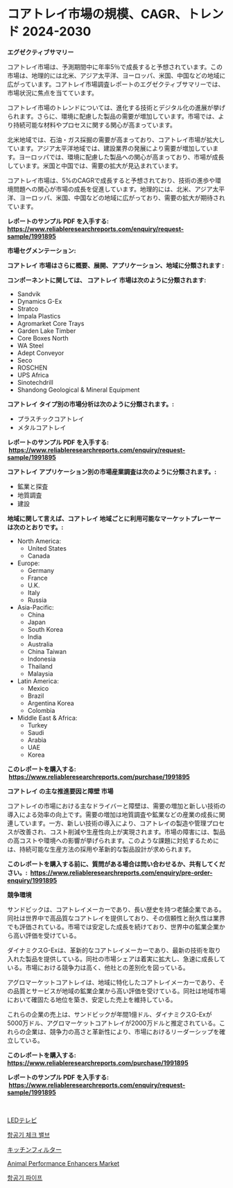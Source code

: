 <p><h1>コアトレイ市場の規模、CAGR、トレンド 2024-2030</h1></p><p><strong>エグゼクティブサマリー</strong></p>
<p><p>コアトレイ市場は、予測期間中に年率5％で成長すると予想されています。この市場は、地理的には北米、アジア太平洋、ヨーロッパ、米国、中国などの地域に広がっています。コアトレイ市場調査レポートのエグゼクティブサマリーでは、市場状況に焦点を当てています。</p><p>コアトレイ市場のトレンドについては、進化する技術とデジタル化の進展が挙げられます。さらに、環境に配慮した製品の需要が増加しています。市場では、より持続可能な材料やプロセスに関する関心が高まっています。</p><p>北米地域では、石油・ガス採掘の需要が高まっており、コアトレイ市場が拡大しています。アジア太平洋地域では、建設業界の発展により需要が増加しています。ヨーロッパでは、環境に配慮した製品への関心が高まっており、市場が成長しています。米国と中国では、需要の拡大が見込まれています。</p><p>コアトレイ市場は、5%のCAGRで成長すると予想されており、技術の進歩や環境問題への関心が市場の成長を促進しています。地理的には、北米、アジア太平洋、ヨーロッパ、米国、中国などの地域に広がっており、需要の拡大が期待されています。</p></p>
<p><strong>レポートのサンプル PDF を入手する: <a href="https://www.reliableresearchreports.com/enquiry/request-sample/1991895">https://www.reliableresearchreports.com/enquiry/request-sample/1991895</a></strong></p>
<p><strong>市場セグメンテーション:</strong></p>
<p><strong> コアトレイ 市場はさらに概要、展開、アプリケーション、地域に分類されます :</strong></p>
<p><strong>コンポーネントに関しては、 コアトレイ 市場は次のように分類されます: &nbsp;</strong></p>
<p><ul><li>Sandvik</li><li>Dynamics G-Ex</li><li>Stratco</li><li>Impala Plastics</li><li>Agromarket Core Trays</li><li>Garden Lake Timber</li><li>Core Boxes North</li><li>WA Steel</li><li>Adept Conveyor</li><li>Seco</li><li>ROSCHEN</li><li>UPS Africa</li><li>Sinotechdrill</li><li>Shandong Geological & Mineral Equipment</li></ul></p>
<p><strong> コアトレイ タイプ別の市場分析は次のように分類されます。:</strong></p>
<p><ul><li>プラスチックコアトレイ</li><li>メタルコアトレイ</li></ul></p>
<p><strong>レポートのサンプル PDF を入手する: &nbsp;<a href="https://www.reliableresearchreports.com/enquiry/request-sample/1991895">https://www.reliableresearchreports.com/enquiry/request-sample/1991895</a></strong></p>
<p><strong> コアトレイ アプリケーション別の市場産業調査は次のように分類されます。:</strong></p>
<p><ul><li>鉱業と探査</li><li>地質調査</li><li>建設</li></ul></p>
<p><strong>地域に関して言えば、コアトレイ 地域ごとに利用可能なマーケットプレーヤーは次のとおりです。:</strong></p>
<p><ul>
    <li>
        North America:
        <ul>
            <li>United States</li>
            <li>Canada</li>
        </ul>
    </li>
    <li>
        Europe:
        <ul>
            <li>Germany</li>
            <li>France</li>
            <li>U.K.</li>
            <li>Italy</li>
            <li>Russia</li>
        </ul>
    </li>
    <li>
        Asia-Pacific:
        <ul>
            <li>China</li>
            <li>Japan</li>
            <li>South Korea</li>
            <li>India</li>
            <li>Australia</li>
            <li>China Taiwan</li>
            <li>Indonesia</li>
            <li>Thailand</li>
            <li>Malaysia</li>
        </ul>
    </li>
    <li>
        Latin America:
        <ul>
            <li>Mexico</li>
            <li>Brazil</li>
            <li>Argentina Korea</li>
            <li>Colombia</li>
        </ul>
    </li>
    <li>
        Middle East & Africa:
        <ul>
            <li>Turkey</li>
            <li>Saudi</li>
            <li>Arabia</li>
            <li>UAE</li>
            <li>Korea</li>
        </ul>
    </li>
    </ul></p>
<p><strong>このレポートを購入する: &nbsp;<a href="https://www.reliableresearchreports.com/purchase/1991895">https://www.reliableresearchreports.com/purchase/1991895</a></strong></p>
<p><strong>コアトレイ の主な推進要因と障壁 市場</strong></p>
<p><p>コアトレイの市場における主なドライバーと障壁は、需要の増加と新しい技術の導入による効率の向上です。需要の増加は地質調査や鉱業などの産業の成長に関連しています。一方、新しい技術の導入により、コアトレイの製造や管理プロセスが改善され、コスト削減や生産性向上が実現されます。市場の障害には、製品の高コストや環境への影響が挙げられます。このような課題に対処するためには、持続可能な生産方法の採用や革新的な製品設計が求められます。</p></p>
<p><strong>このレポートを購入する前に、質問がある場合は問い合わせるか、共有してください。:&nbsp; <a href="https://www.reliableresearchreports.com/enquiry/pre-order-enquiry/1991895">https://www.reliableresearchreports.com/enquiry/pre-order-enquiry/1991895</a></strong></p>
<p><strong>競争環境</strong></p>
<p><p>サンドビックは、コアトレイメーカーであり、長い歴史を持つ老舗企業である。同社は世界中で高品質なコアトレイを提供しており、その信頼性と耐久性は業界でも評価されている。市場では安定した成長を続けており、世界中の鉱業企業から高い評価を受けている。</p><p>ダイナミクスG-Exは、革新的なコアトレイメーカーであり、最新の技術を取り入れた製品を提供している。同社の市場シェアは着実に拡大し、急速に成長している。市場における競争力は高く、他社との差別化を図っている。</p><p>アグロマーケットコアトレイは、地域に特化したコアトレイメーカーであり、その品質とサービスが地域の鉱業企業から高い評価を受けている。同社は地域市場において確固たる地位を築き、安定した売上を維持している。</p><p>これらの企業の売上は、サンドビックが年間1億ドル、ダイナミクスG-Exが5000万ドル、アグロマーケットコアトレイが2000万ドルと推定されている。これらの企業は、競争力の高さと革新性により、市場におけるリーダーシップを確立している。</p></p>
<p><strong>このレポートを購入する: &nbsp; <a href="https://www.reliableresearchreports.com/purchase/1991895">https://www.reliableresearchreports.com/purchase/1991895</a></strong></p>
<p><strong>レポートのサンプル PDF を入手する: &nbsp;<a href="https://www.reliableresearchreports.com/enquiry/request-sample/1991895">https://www.reliableresearchreports.com/enquiry/request-sample/1991895</a></strong><strong></strong></p>
<p>&nbsp;</p>
<p><p><a href="https://github.com/lily-u-genius/Market-Research-Report-List-1/blob/main/86794278632.md">LEDテレビ</a></p><p><a href="https://github.com/KellyLyncyh543964/Market-Research-Report-List-1/blob/main/59833908064.md">항공기 체크 밸브</a></p><p><a href="https://github.com/dandier2003/Market-Research-Report-List-1/blob/main/70572058631.md">キッチンフィルター</a></p><p><a href="https://issuu.com/reportprime-2/docs/animal-performance-enhancers-market-size-2030.pptx">Animal Performance Enhancers Market</a></p><p><a href="https://github.com/vsnao330707/Market-Research-Report-List-1/blob/main/67056658063.md">항공기 파이프</a></p></p>